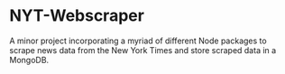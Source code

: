 # NYT-Webscraper
A minor project incorporating a myriad of different Node packages to scrape news data from the New York Times and store scraped data in a MongoDB.
